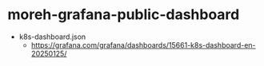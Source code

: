 # moreh-grafana-public-dashboard

- k8s-dashboard.json
  - https://grafana.com/grafana/dashboards/15661-k8s-dashboard-en-20250125/